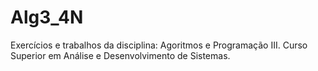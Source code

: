 Alg3_4N
=======

Exercícios e trabalhos da disciplina: Agoritmos e Programação III.
Curso Superior em Análise e Desenvolvimento de Sistemas.
